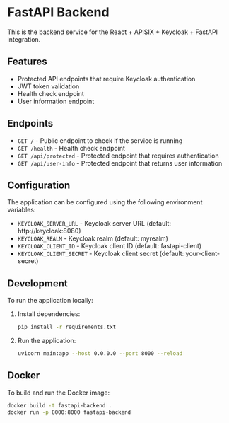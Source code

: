 # FastAPI Backend

This is the backend service for the React + APISIX + Keycloak + FastAPI integration.

## Features

- Protected API endpoints that require Keycloak authentication
- JWT token validation
- Health check endpoint
- User information endpoint

## Endpoints

- `GET /` - Public endpoint to check if the service is running
- `GET /health` - Health check endpoint
- `GET /api/protected` - Protected endpoint that requires authentication
- `GET /api/user-info` - Protected endpoint that returns user information

## Configuration

The application can be configured using the following environment variables:

- `KEYCLOAK_SERVER_URL` - Keycloak server URL (default: http://keycloak:8080)
- `KEYCLOAK_REALM` - Keycloak realm (default: myrealm)
- `KEYCLOAK_CLIENT_ID` - Keycloak client ID (default: fastapi-client)
- `KEYCLOAK_CLIENT_SECRET` - Keycloak client secret (default: your-client-secret)

## Development

To run the application locally:

1. Install dependencies:
   ```bash
   pip install -r requirements.txt
   ```

2. Run the application:
   ```bash
   uvicorn main:app --host 0.0.0.0 --port 8000 --reload
   ```

## Docker

To build and run the Docker image:

```bash
docker build -t fastapi-backend .
docker run -p 8000:8000 fastapi-backend
